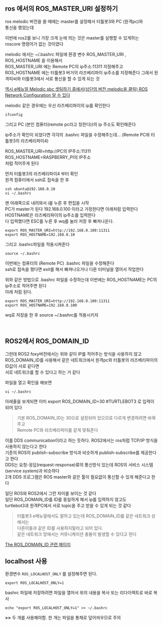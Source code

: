 ## ros 에서의 ROS_MASTER_URI 설정하기
ros melodic 버전을 쓸 때에는 master를 설정해서 터틀봇3와 PC (원격pc)와   
통신을 했었는데   

이번에 ros2를 보니 가장 크게 눈에 띄는 것은 master를 실행할 수 있게하는   
roscore 명령어가 없는 것이였다

melodic 에서는 ~/.bashrc 파일에 환경 변수 ROS_MASTER_URI , ROS_HOSTNAME 을 이용해서   
ROS_MASTER_URI 에는 Remote PC의 ip주소:11311 지정해주고   
ROS_HOSTNAME 에는 터틀봇3 버거의 라즈베리파이 ip주소를 지정해준다
그래서 원격피씨와 터틀봇3에서 서로 통신을 할 수 있게 되는 것

[역시 e메뉴얼 Melodic sbc 셋팅하기 중에서(상단의 버전 melodic을 클릭) ROS Network Configuration 알 수 있다](https://emanual.robotis.com/docs/en/platform/turtlebot3/sbc_setup/#ros-network-configuration)

melodic 같은 경우에는 우선 라즈베리파이의 ip를 확인한다 
```
ifconfig
```
그리고 PC (본인 컴퓨터(remote pc라고 칭한다))의 ip 주소도 확인해준다 

ip주소가 확인이 되었다면 각각의 .bashrc 파일을 수정해주는데... (Remote PC와 터틀봇3의 라즈베리파이4)   

ROS_MASTER_URI=http://PC의 IP주소:11311   
ROS_HOSTNAME=RASPBERRY_PI의 IP주소   
처럼 적어주게 된다 

먼저 터틀봇3의 라즈베리파이4 부터 확인   
원격 컴퓨터에서 ssh로 접속을 한 후   
```
ssh ubuntu@192.168.0.10
vi ~/.bashrc
```
맨 아래쪽으로 내려와서 i를 누른 후 편집을 시작  
PC가 master가 된다 192.168.0.100 이라고 가정한다면 아래처럼 입력한다  
HOSTNAME은 라즈베리파이의 ip주소를 입력한다  
다 입력했다면 ESC를 누른 후 wq를 눌러 저장 후 빠져나온다. 

```
export ROS_MASTER_URI=http://192.168.0.100:11311
export ROS_HOSTNAME=192.168.0.10
```

그리고 .bashrc파일을 적용시켜준다
```
source ~/.bashrc
```

이번에는 컴퓨터의 (Remote PC) .bashrc 파일을 수정해준다   
ssh로 접속을 했다면 exit를 해서 빠져나오거나 다른 터미널을 열어서 작업한다

위와 같은 방법으로 .bashrc 파일을 수정하는데 이번에는 ROS_HOSTNAME는 PC의 ip주소로 적어주면 된다  
아래 처럼 된다. 
```
export ROS_MASTER_URI=http://192.168.0.100:11311
export ROS_HOSTNAME=192.168.0.100
```
wq로 저장을 한 후 source ~/.bashrc를 적용시키자


<br/>

## ROS2에서 ROS_DOMAIN_ID

그런데 ROS2 foxy버전에서는 위와 같이 IP를 적어주는 방식을 사용하지 않고   
ROS_DOMAIN_ID를 사용해서 같은 네트워크에서 원격pc와 터틀봇의 라즈베리파이의 ID값이 서로 같다면   
서로 네트워크를 할 수 있다고 하는 거 같다

파일을 열고 확인을 해보면 
```
vi ~/.bashrc
```
아래줄을 보게되면 이미 export ROS_DOMAIN_ID=30 #TURTLEBOT3 로 입력이 되어 있다  

> 기본 ROS_DOMAIN_ID는 30으로 설정되어 있으므로 다르게 변경하려면 바꿔주고   
Remote PC와 라즈베리파이를 같게 맞춰준다 

이를 DDS communication이라고 하는 듯하다. ROS2에서는 ros처럼 TCP/IP 방식을 사용하지 않는다고 한다  
기존의 ROS의 publish-subscribe 방식과 비슷하게 publish-subscribe를 제공한다고 한다  
DDS는 요청-응답(request-response)류의 통신방식 있는데 ROS의 서비스 시스템(service system)과 비슷하다   
2개 DDS 프로그램은 ROS master와 같은 툴이 필요없이 통신할 수 있게 해준다고 한다

일단 ROS와 ROS2에서 그런 차이를 보이는 것 같다  
일단 ROS_DOMAIN_ID를 ID를 동일하게 해서 ip를 입력하지 않고도  
turtlebot3과 원격PC에서 서로 topic을 주고 받을 수 있게 되는 것 같다

> 터틀봇3 e메뉴얼에서도 말하고 있는데 ROS_DOMAIN_ID를 같은 네트워크 상에서는    
다른이들과 같은 ID를 사용하지말라고 되어 있다.   
같은 네트워크 망에서는 커뮤니케이션 충돌이 발생할 수 있다고 한다  

[The ROS_DOMAIN_ID 관련 페이지](https://docs.ros.org/en/foxy/Concepts/About-Domain-ID.html)


## localhost 사용
환경변수 `ROS_LOCALHOST_ONLY` 를 설정해주면 된다.

```
export ROS_LOCALHOST_ONLY=1
```

bashrc 파일에 저장하려면 파일을 열어서 위의 내용을 복사 또는 리다이렉트로 바로 복사
```
echo "export ROS_LOCALHOST_ONLY=1" >> ~/.bashrc
```

**>>** 두 개를 사용해야함. 한 개는 파일을 통채로 덮어씌우므로 주의





